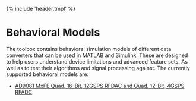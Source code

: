 {% include 'header.tmpl' %}
# Behavioral Models


The toolbox contains behavioral simulation models of different data converters that can be used in MATLAB and Simulink. These are designed to help users understand device limitations and advanced feature sets. As well as to test their algorithms and signal processing against.
The currently supported behavioral models are:

- [AD9081 MxFE Quad, 16-Bit, 12GSPS RFDAC and Quad, 12-Bit, 4GSPS RFADC](models/ad9081/top_level.tex.md)